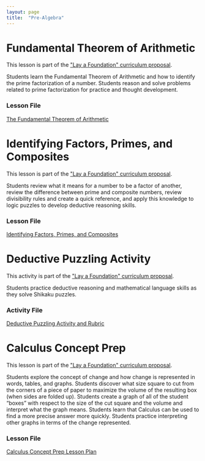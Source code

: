 ```yaml
---
layout: page
title:  "Pre-Algebra"
---
```


# Fundamental Theorem of Arithmetic

This lesson is part of the <a href="planning.php">"Lay a Foundation" curriculum proposal</a>.

Students learn the Fundamental Theorem of Arithmetic and how to identify the prime factorization of a number. Students reason and solve problems related to prime factorization for practice and thought development.

### Lesson File
<a href="https://lisasteaching.github.io/portfolio_teaching/pdf-files/LayFoundation-Prime-Factorization-Lesson.pdf" target="_blank">The Fundamental Theorem of Arithmetic</a>

# Identifying Factors, Primes, and Composites

This lesson is part of the <a href="planning.php">"Lay a Foundation" curriculum proposal</a>.

Students review what it means for a number to be a factor of another, review the difference between prime and composite numbers, review divisibility rules and create a quick reference, and apply this knowledge to logic puzzles to develop deductive reasoning skills.

### Lesson File
<a href="https://lisasteaching.github.io/portfolio_teaching/pdf-files/LayFoundation-Factors-Puzzles-Lesson.pdf" target="_blank">Identifying Factors, Primes, and Composites</a>

# Deductive Puzzling Activity
This activity is part of the <a href="planning.php">"Lay a Foundation" curriculum proposal</a>.

Students practice deductive reasoning and mathematical language skills as they solve Shikaku puzzles.

### Activity File
<a href="https://lisasteaching.github.io/portfolio_teaching/pdf-files/LayFoundation-Deductive-Puzzle-Activity-Rubric.pdf" target="_blank">Deductive Puzzling Activity and Rubric</a>
        
# Calculus Concept Prep
This lesson is part of the <a href="planning.php">"Lay a Foundation" curriculum proposal</a>.

Students explore the concept of change and how change is represented in words, tables, and graphs. Students discover what size square to cut from the corners of a piece of paper to maximize the volume of the resulting box (when sides are folded up). Students create a graph of all of the student “boxes” with respect to the size of the cut square and the volume and interpret what the graph means. Students learn that Calculus can be used to find a more precise answer more quickly. Students practice interpreting other graphs in terms of the change represented.

### Lesson File
<a href="https://lisasteaching.github.io/portfolio_teaching/pdf-files/LayFoundation-Calculus-Concept-Prep-Lesson.pdf" target="_blank">Calculus Concept Prep Lesson Plan</a>

